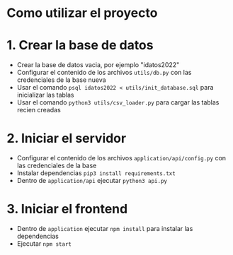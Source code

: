 # Como utilizar el proyecto
# 1. Crear la base de datos
- Crear la base de datos vacia, por ejemplo "idatos2022"
- Configurar el contenido de los archivos `utils/db.py` con las credenciales de la base nueva
- Usar el comando `psql idatos2022 < utils/init_database.sql` para inicializar las tablas
- Usar el comando `python3 utils/csv_loader.py` para cargar las tablas recien creadas

# 2. Iniciar el servidor
- Configurar el contenido de los archivos `application/api/config.py` con las credenciales de la base
- Instalar dependencias `pip3 install requirements.txt`
- Dentro de `application/api` ejecutar `python3 api.py`

# 3. Iniciar el frontend
- Dentro de `application` ejecutar `npm install` para instalar las dependencias
- Ejecutar `npm start`

